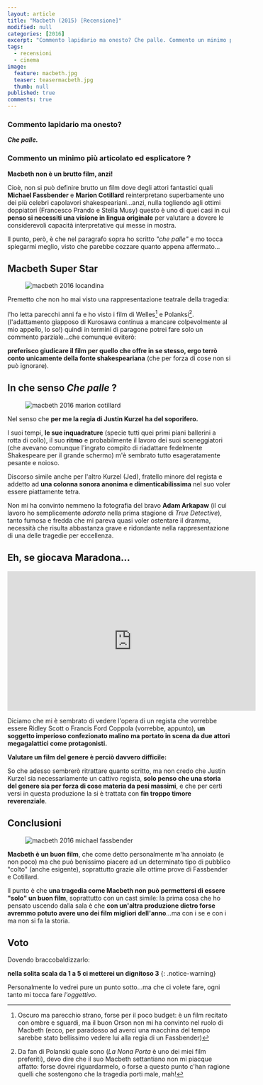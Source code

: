 ```yaml
---
layout: article
title: "Macbeth (2015) [Recensione]"
modified: null
categories: [2016]
excerpt: "Commento lapidario ma onesto? Che palle. Commento un minimo più articolato ed esplicatore? Macbeth non è un brutto film, anzi!"
tags:
  - recensioni
  - cinema
image: 
  feature: macbeth.jpg
  teaser: teasermacbeth.jpg
  thumb: null
published: true
comments: true
---
```


### Commento lapidario ma onesto?

_**Che palle.**_

### Commento un minimo più articolato ed esplicatore ?

**Macbeth non è un brutto film, anzi!**

Cioè, non si può definire brutto un film dove degli attori fantastici quali **Michael Fassbender** e **Marion Cotillard** reinterpretano superbamente uno dei più celebri capolavori shakespeariani...anzi, nulla togliendo agli ottimi doppiatori (Francesco Prando e Stella Musy) questo è uno di quei casi in cui **penso si necessiti una visione in lingua originale** per valutare a dovere le considerevoli capacità interpretative qui messe in mostra.

Il punto, però, è che nel paragrafo sopra ho scritto _"che palle"_ e mo tocca spiegarmi meglio, visto che parebbe cozzare quanto appena affermato...

## Macbeth Super Star

<figure>
	<img src="https://www.theyorker.co.uk/wp-content/uploads/2015/10/Macbeth-Poster-.jpg
" alt="macbeth 2016 locandina">
</figure>

Premetto che non ho mai visto una rappresentazione teatrale della tragedia: 

l'ho letta parecchi anni fa e ho visto i film di Welles[^orson] e Polanksi[^polanski]. (l'adattamento giapposo di Kurosawa continua a mancare colpevolmente al mio appello, lo so!) quindi in termini di paragone potrei fare solo un commento parziale...che comunque eviterò: 

**preferisco giudicare il film per quello che offre in se stesso, ergo terrò conto unicamente della fonte shakespeariana** (che per forza di cose non si può ignorare).

[^orson]: Oscuro ma parecchio strano, forse per il poco budget: è un film recitato con ombre e sguardi, ma il buon Orson non mi ha convinto nel ruolo di Macbeth (ecco, per paradosso ad averci una macchina del tempo sarebbe stato bellissimo vedere lui alla regia di un Fassbender)

[^polanski]: Da fan di Polanski quale sono (_La Nona Porta_ è uno dei miei film preferiti), devo dire che il suo Macbeth settantiano non mi piacque affatto: forse dovrei riguardarmelo, o forse a questo punto c'han ragione quelli che sostengono che la tragedia porti male, mah!

## In che senso _Che palle_ ?

<figure>
	<img src="https://thefilmstage.com/wp-content/uploads/2015/06/macbeth_header-620x338.png
" alt="macbeth 2016 marion cotillard">
</figure>

Nel senso che **per me la regia di Justin Kurzel ha del soporifero.** 

I suoi tempi, **le sue inquadrature** (specie tutti quei primi piani ballerini a rotta di collo), il suo **ritmo** e probabilmente il lavoro dei suoi sceneggiatori (che avevano comunque l'ingrato compito di riadattare fedelmente Shakespeare per il grande schermo) m'è sembrato tutto esageratamente pesante e noioso.

Discorso simile anche per l'altro Kurzel (Jed), fratello minore del regista e addetto ad **una colonna sonora anonima e dimenticabilissima** nel suo voler essere piattamente tetra.

Non mi ha convinto nemmeno la fotografia del bravo **Adam Arkapaw** (il cui lavoro ho semplicemente _adorato_ nella prima stagione di _True Detective_), tanto fumosa e fredda che mi pareva quasi voler ostentare il dramma, necessità che risulta abbastanza grave e ridondante nella rappresentazione di una delle tragedie per eccellenza.

## Eh, se giocava Maradona...

<iframe width="560" height="315" src="https://www.youtube.com/embed/RgH_OnrYlCk" frameborder="0" allowfullscreen></iframe>

Diciamo che mi è sembrato di vedere l'opera di un regista che vorrebbe essere Ridley Scott o Francis Ford Coppola (vorrebbe, appunto), **un soggetto imperioso confezionato malino ma portato in scena da due attori megagalattici come protagonisti.**

**Valutare un film del genere è perciò davvero difficile:** 

So che adesso sembrerò ritrattare quanto scritto, ma non credo che Justin Kurzel sia necessariamente un cattivo regista, **solo penso che una storia del genere sia per forza di cose materia da pesi massimi**, e che per certi versi in questa produzione la si è trattata con **fin troppo timore reverenziale**.

## Conclusioni

<figure>
	<img src="https://images.vanityfair.it/gallery/31830/Big/c02e4e28-a53b-40bd-8754-3dc4164caa0f.jpg
" alt="macbeth 2016 michael fassbender">
</figure>

**Macbeth è un buon film**, che come detto personalmente m'ha annoiato (e non poco) ma che può benissimo piacere ad un determinato tipo di pubblico "colto" (anche esigente), soprattutto grazie alle ottime prove di Fassbender e Cotillard.

Il punto è che **una tragedia come Macbeth non può permettersi di essere "solo" un buon film**, soprattutto con un cast simile: la prima cosa che ho pensato uscendo dalla sala è che **con un'altra produzione dietro forse avremmo potuto avere uno dei film migliori dell'anno**...ma con i se e con i ma non si fa la storia.

## Voto

Dovendo braccobaldizzarlo:

**nella solita scala da 1 a 5 ci metterei un dignitoso 3**
{: .notice-warning}

Personalmente lo vedrei pure un punto sotto...ma che ci volete fare, ogni tanto mi tocca fare _l'oggettivo._

<script type="application/ld+json">
{
  "@context":"https://schema.org",
  "@type":"Movie",
  "name":"Macbeth",
  "director": "Justin Kurzel",
  "review": {
    "@type": "Review",
    "reviewRating": {
      "@type": "Rating",
      "ratingValue": "3"
    },
    "name": "Soffia, vento. Vieni, rovina",
    "author": {
      "@type": "Person",
      "name": "Andrea Xab Corinti",
    "image": "https://xabacadabra.com/images/macbeth.jpg",
   },
   "datePublished": "2016-1-14",
   "dateCreated" : "2016-1-14",
    "reviewBody": "Commento lapidario ma onesto? Che palle. Commento un minimo più articolato ed esplicatore? Macbeth non è un brutto film, anzi!"
  }
}
</script> 
